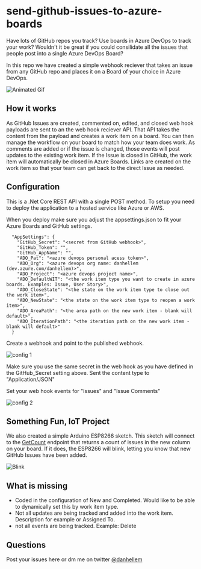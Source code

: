 # send-github-issues-to-azure-boards
Have lots of GitHub repos you track? Use boards in Azure DevOps to track your work? Wouldn't it be great if you could consilidate all the issues that people post into a single Azure DevOps Board?

In this repo we have created a simple webhook reciever that takes an issue from any GitHub repo and places it on a Board of your choice in Azure DevOps.

![Animated Gif](https://github.com/danhellem/send-github-issues-to-azure-boards/blob/master/images/create-issue-send-to-azure-boards.gif "Animated Gif")

## How it works
As GitHub Issues are created, commented on, edited, and closed web hook payloads are sent to an the web hook reciever API. That API takes the content from the payload and creates a work item on a board. You can then manage the workflow on your board to match how your team does work. As comments are added or if the issue is changed, those events will post updates to the existing work item. If the Issue is closed in GitHub, the work item will automatically be closed in Azure Boards. Links are created on the work item so that your team can get back to the direct Issue as needed.

## Configuration
This is a .Net Core REST API with a single POST method. To setup you need to deploy the application to a hosted service like Azure or AWS. 

When you deploy make sure you adjust the appsettings.json to fit your Azure Boards and GitHub settings.

```
  "AppSettings": {
    "GitHub_Secret": "<secret from GitHub webhook>",
    "GitHub_Token": "",
    "GitHub_AppName": "",
    "ADO_Pat": "<azure devops personal acess token>",
    "ADO_Org": "<azure devops org name: danhellem (dev.azure.com/danhellem)>",
    "ADO_Project": "<azure devops project name>",
    "ADO_DefaultWIT": "<the work item type you want to create in azure boards. Examples: Issue, User Story>",
    "ADO_CloseState": "<the state on the work item type to close out the work item>",
    "ADO_NewState": "<the state on the work item type to reopen a work item>",
    "ADO_AreaPath": "<the area path on the new work item - blank will default>",
    "ADO_IterationPath": "<the iteration path on the new work item - blank will default>"
  }
```

Create a webhook and point to the published webhook. 

![config 1](https://github.com/danhellem/send-github-issues-to-azure-boards/blob/master/images/configure-webhook-1.png "Config 1")

Make sure you use the same secret in the web hook as you have defined in the GitHub_Secret setting above. Sent the content type to "Application/JSON"

Set your web hook events for "Issues" and "Issue Comments"

![config 2](https://github.com/danhellem/send-github-issues-to-azure-boards/blob/master/images/configure-webhook-2.png "Config 2")

## Something Fun, IoT Project
We also created a simple Arduino ESP8266 sketch. This sketch will connect to the [GetCount](https://github.com/danhellem/send-github-issues-to-azure-boards/blob/master/src/IssuesToWorkItems/Controllers/WorkItemsController.cs#L39) endpoint that returns a count of issues in the new column on your board. If it does, the ESP8266 will blink, letting you know that new GitHub Issues have been added.

![Blink](https://github.com/danhellem/send-github-issues-to-azure-boards/blob/master/images/blink.jpg "Blink")

## What is missing
- Coded in the configuration of New and Completed. Would like to be able to dynamically set this by work item type.
- Not all updates are being tracked and added into the work item. Description for example or Assigned To.
- not all events are being tracked. Example: Delete

## Questions
Post your issues here or dm me on twitter [@danhellem](https://twitter.com/danhellem)

